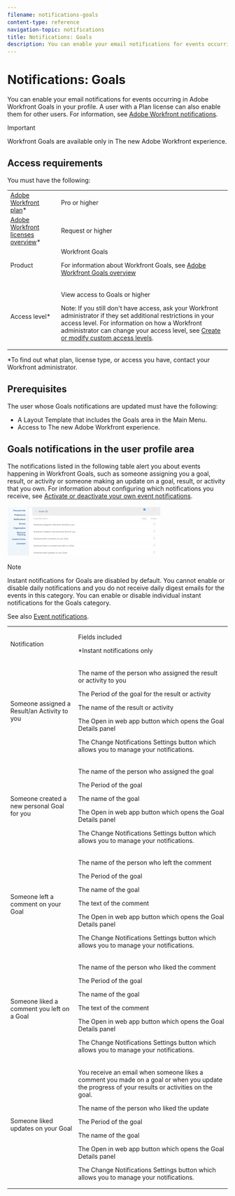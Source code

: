 ```yaml
---
filename: notifications-goals
content-type: reference
navigation-topic: notifications
title: Notifications: Goals
description: You can enable your email notifications for events occurring in Adobe Workfront Goals in your profile. A user with a Plan license can also enable them for other users. For information, see Adobe Workfront notifications.
---
```


# Notifications: Goals

You can enable your email notifications for events occurring in&nbsp;Adobe Workfront Goals in your profile. A user with a Plan license can also enable them for other users. For information, see [Adobe Workfront notifications](../../workfront-basics/using-notifications/wf-notifications.md).

>[!IMPORTANT]
>
>Workfront Goals are available only in The new Adobe Workfront experience.

## Access requirements

You must have the following:

<table cellspacing="0"> 
 <col> 
 <col> 
 <tbody> 
  <tr> 
   <td role="rowheader"><a href="https://www.workfront.com/plans" target="_blank">Adobe Workfront plan</a>*</td> 
   <td> <p>Pro or higher</p> </td> 
  </tr> 
  <tr> 
   <td role="rowheader"><a href="../../administration-and-setup/add-users/access-levels-and-object-permissions/wf-licenses.md" class="MCXref xref">Adobe Workfront licenses overview</a>*</td> 
   <td> <p>Request or higher</p> </td> 
  </tr> 
  <tr> 
   <td role="rowheader">Product</td> 
   <td>Workfront Goals <p>For information about Workfront Goals, see <a href="../../workfront-goals/goal-management/wf-goals-overview.md" class="MCXref xref">Adobe Workfront Goals overview</a></p> </td> 
  </tr> 
  <tr> 
   <td role="rowheader">Access level*</td> 
   <td> <p>View access to Goals or higher</p> <p>Note: If you still don't have access, ask your Workfront administrator if they set additional restrictions in your access level. For information on how a Workfront administrator can change your access level, see <a href="../../administration-and-setup/add-users/configure-and-grant-access/create-modify-access-levels.md" class="MCXref xref">Create or modify custom access levels</a>.</p> </td> 
  </tr> <!--
   Object permissions [Insert permissions needed] For information on requesting additional access, see Request access to objects in Adobe Workfront.
  --> 
 </tbody> 
</table>

&#42;To find out what plan, license type, or access you have, contact your Workfront administrator.

##  Prerequisites

The user whose Goals notifications are updated must have the following:

* A Layout Template that includes the Goals area in the Main&nbsp;Menu.
* Access to The new Adobe Workfront experience.

## Goals notifications in the user profile area

The notifications listed in the following table alert you about events happening in Workfront Goals, such as someone assigning you a goal, result, or activity or someone making an update on a goal, result, or activity that you own. For information about configuring which notifications you receive, see [Activate or deactivate your own event notifications](../../workfront-basics/using-notifications/activate-or-deactivate-your-own-event-notifications.md).

![](assets/goals-notifications-preferences-350x114.png)

>[!NOTE]
>
>Instant notifications for Goals are disabled by default. You cannot enable or disable daily notifications and you do not receive daily digest emails for the events in this category. You can enable or disable individual instant notifications for the Goals category.

See also [Event notifications](../../workfront-basics/using-notifications/event-notifications.md).

<table cellspacing="3"> 
 <col> 
 <col> 
 <tbody> 
  <tr> 
   <td>Notification</td> 
   <td> <p>Fields included </p> <p>*Instant notifications only</p> </td> 
  </tr> 
  <tr> 
   <td>Someone assigned a Result/an Activity to you</td> 
   <td> <p>The name of the person who assigned the result or activity to you</p> <p>The Period of the goal for the result or activity</p> <p>The name of the result or activity</p> <p>The <span class="bold">Open in web app</span> button which opens the Goal Details panel</p> <p>The <span class="bold">Change Notifications Settings</span> button which allows you to manage your notifications.</p> </td> 
  </tr> 
  <tr> 
   <td>Someone created a new personal Goal for you</td> 
   <td> <p>The name of the person who assigned the goal</p> <p>The Period of the goal</p> <p>The name of the goal</p> <p>The <span class="bold">Open in web app</span> button which opens the Goal Details panel</p> <p>The <span class="bold">Change Notifications Settings</span> button which allows you to manage your notifications.</p> </td> 
  </tr> 
  <tr> 
   <td>Someone left a comment on your Goal</td> 
   <td> <p>The name of the person who left the comment</p> <p>The Period of the goal </p> <p>The name of the goal</p> <p>The text of the comment</p> <p>The <span class="bold">Open in web app</span> button which opens the Goal Details panel</p> <p>The <span class="bold">Change Notifications Settings</span> button which allows you to manage your notifications.</p> </td> 
  </tr> 
  <tr> 
   <td>Someone liked a comment you left on a Goal</td> 
   <td> <p>The name of the person who liked the comment</p> <p>The Period of the goal </p> <p>The name of the goal</p> <p>The text of the comment </p> <p>The <span class="bold">Open in web app</span> button which opens the Goal Details panel</p> <p>The <span class="bold">Change Notifications Settings</span> button which allows you to manage your notifications.</p> </td> 
  </tr> 
  <tr> 
   <td>Someone liked updates on your Goal</td> 
   <td> <p>You receive an email when someone likes a comment you made on a goal or when you update the progress of your results or activities on the goal. </p> <p>The name of the person who liked the update</p> <p>The Period of the goal </p> <p>The name of the goal</p> <p>The <span class="bold">Open in web app</span> button which opens the Goal Details panel</p> <p>The <span class="bold">Change Notifications Settings</span> button which allows you to manage your notifications.</p> </td> 
  </tr> 
 </tbody> 
</table>

